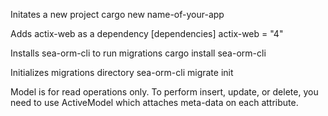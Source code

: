 Initates a new project
cargo new name-of-your-app

Adds actix-web as a dependency
[dependencies]
actix-web = "4"

Installs sea-orm-cli to run migrations
cargo install sea-orm-cli

Initializes migrations directory
sea-orm-cli migrate init

Model is for read operations only. To perform insert, update, or delete, you need to use ActiveModel which attaches meta-data on each attribute.



